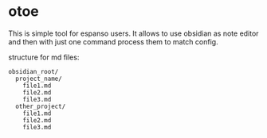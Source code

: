 # otoe
This is simple tool for espanso users. It allows to use obsidian as note editor and then with just one command process them to match config.


structure for md files:

```
obsidian_root/
  project_name/
    file1.md
    file2.md
    file3.md
  other_project/
    file1.md
    file2.md
    file3.md
```

